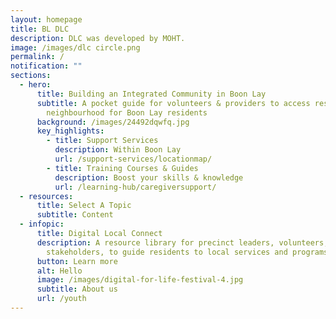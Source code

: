 ```yaml
---
layout: homepage
title: BL DLC
description: DLC was developed by MOHT.
image: /images/dlc circle.png
permalink: /
notification: ""
sections:
  - hero:
      title: Building an Integrated Community in Boon Lay
      subtitle: A pocket guide for volunteers & providers to access resources in your
        neighbourhood for Boon Lay residents
      background: /images/24492dqwfq.jpg
      key_highlights:
        - title: Support Services
          description: Within Boon Lay
          url: /support-services/locationmap/
        - title: Training Courses & Guides
          description: Boost your skills & knowledge
          url: /learning-hub/caregiversupport/
  - resources:
      title: Select A Topic
      subtitle: Content
  - infopic:
      title: Digital Local Connect
      description: A resource library for precinct leaders, volunteers, and
        stakeholders, to guide residents to local services and programs.
      button: Learn more
      alt: Hello
      image: /images/digital-for-life-festival-4.jpg
      subtitle: About us
      url: /youth
---
```

